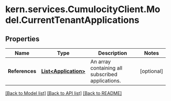 
# kern.services.CumulocityClient.Model.CurrentTenantApplications

## Properties

Name | Type | Description | Notes
------------ | ------------- | ------------- | -------------
**References** | [**List&lt;Application&gt;**](Application.md) | An array containing all subscribed applications. | [optional] 

[[Back to Model list]](../README.md#documentation-for-models)
[[Back to API list]](../README.md#documentation-for-api-endpoints)
[[Back to README]](../README.md)

